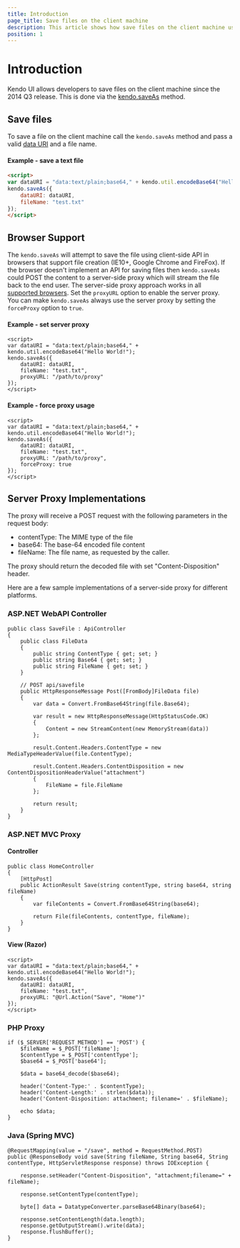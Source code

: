 ```yaml
---
title: Introduction
page_title: Save files on the client machine
description: This article shows how save files on the client machine using Kendo UI
position: 1
---
```


# Introduction

Kendo UI allows developers to save files on the client machine since the 2014 Q3 release. This is done via the [kendo.saveAs](/api/javascript/kendo#methods-saveAs) method.

## Save files

To save a file on the client machine call the `kendo.saveAs` method and pass a valid [data URI](https://developer.mozilla.org/en-US/docs/Web/HTTP/data_URIs) and a file name.

#### Example - save a text file

```html
<script>
var dataURI = "data:text/plain;base64," + kendo.util.encodeBase64("Hello World!");
kendo.saveAs({
    dataURI: dataURI,
    fileName: "test.txt"
});
</script>
```

## Browser Support

The `kendo.saveAs` will attempt to save the file using client-side API in browsers that support file creation (IE10+, Google Chrome and FireFox).
If the browser doesn't implement an API for saving files then `kendo.saveAs` could POST the content to a server-side proxy which will stream the file back to the end user.
The server-side proxy approach works in all [supported browsers](/browsers-support). Set the `proxyURL` option to enable the server proxy. You can make `kendo.saveAs` always use the server proxy
by setting the `forceProxy` option to `true`.

#### Example - set server proxy

```
<script>
var dataURI = "data:text/plain;base64," + kendo.util.encodeBase64("Hello World!");
kendo.saveAs({
    dataURI: dataURI,
    fileName: "test.txt",
    proxyURL: "/path/to/proxy"
});
</script>
```

#### Example - force proxy usage

```
<script>
var dataURI = "data:text/plain;base64," + kendo.util.encodeBase64("Hello World!");
kendo.saveAs({
    dataURI: dataURI,
    fileName: "test.txt",
    proxyURL: "/path/to/proxy",
    forceProxy: true
});
</script>
```

## Server Proxy Implementations

The proxy will receive a POST request with the following parameters in the request body:

* contentType: The MIME type of the file
* base64: The base-64 encoded file content
* fileName: The file name, as requested by the caller.

The proxy should return the decoded file with set "Content-Disposition" header.

Here are a few sample implementations of a server-side proxy for different platforms.

### ASP.NET WebAPI Controller

```
public class SaveFile : ApiController
{
    public class FileData
    {
        public string ContentType { get; set; }
        public string Base64 { get; set; }
        public string FileName { get; set; }
    }

    // POST api/savefile
    public HttpResponseMessage Post([FromBody]FileData file)
    {
        var data = Convert.FromBase64String(file.Base64);

        var result = new HttpResponseMessage(HttpStatusCode.OK)
        {
            Content = new StreamContent(new MemoryStream(data))
        };

        result.Content.Headers.ContentType = new MediaTypeHeaderValue(file.ContentType);

        result.Content.Headers.ContentDisposition = new ContentDispositionHeaderValue("attachment")
        {
            FileName = file.FileName
        };

        return result;
    }
}
```

### ASP.NET MVC Proxy

#### Controller

```
public class HomeController
{
    [HttpPost]
    public ActionResult Save(string contentType, string base64, string fileName)
    {
        var fileContents = Convert.FromBase64String(base64);

        return File(fileContents, contentType, fileName);
    }
}
```

#### View (Razor)

```
<script>
var dataURI = "data:text/plain;base64," + kendo.util.encodeBase64("Hello World!");
kendo.saveAs({
    dataURI: dataURI,
    fileName: "test.txt",
    proxyURL: "@Url.Action("Save", "Home")"
});
</script>
```

### PHP Proxy

```
if ($_SERVER['REQUEST_METHOD'] == 'POST') {
    $fileName = $_POST['fileName'];
    $contentType = $_POST['contentType'];
    $base64 = $_POST['base64'];

    $data = base64_decode($base64);

    header('Content-Type:' . $contentType);
    header('Content-Length:' . strlen($data));
    header('Content-Disposition: attachment; filename=' . $fileName);

    echo $data;
}
```

### Java (Spring MVC)

```
@RequestMapping(value = "/save", method = RequestMethod.POST)
public @ResponseBody void save(String fileName, String base64, String contentType, HttpServletResponse response) throws IOException {

    response.setHeader("Content-Disposition", "attachment;filename=" + fileName);

    response.setContentType(contentType);

    byte[] data = DatatypeConverter.parseBase64Binary(base64);

    response.setContentLength(data.length);
    response.getOutputStream().write(data);
    response.flushBuffer();
}
```

